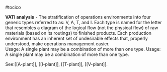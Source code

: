 #tocico

<b>VATI analysis</b> - The stratification of operations environments into four generic types referred to as: V, A, T, and I.  Each type is named for the letter that resembles a diagram of the logical flow (not the physical flow) of raw materials (based on its routings) to finished products. Each production environment has an inherent set of undesirable effects that, properly understood, make operations management easier.  
Usage: A single plant may be a combination of more than one type. 
Usage: A single plant may be a combination of more than one type. 



See:[[A-plant]], [[I-plant]], [[T-plant]], [[V-plant]].
